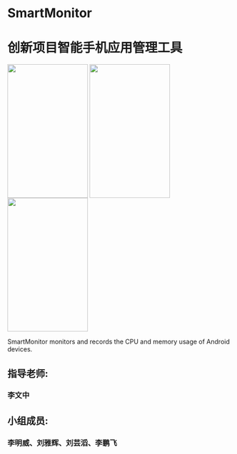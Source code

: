 # SmartMonitor
# 创新项目智能手机应用管理工具

<img align="center" src="http://okuo92sn2.bkt.clouddn.com/test0.png" width="180px" height="300px" />
<img align="center" src="http://okuo92sn2.bkt.clouddn.com/test2.png" width="180px" height="300px" />
<img align="center" src="http://okuo92sn2.bkt.clouddn.com/test1.png" width="180px" height="300px" />

SmartMonitor monitors and records the CPU and memory usage of Android devices.

## 指导老师:
### 李文中
## 小组成员:
### 李明威、刘雅辉、刘芸滔、李鹏飞

